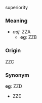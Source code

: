 superiority
### Meaning
+ _adj_: ZZA
    + __eg__: ZZB

### Origin

ZZC

### Synonym

__eg__: ZZD

+ ZZE


